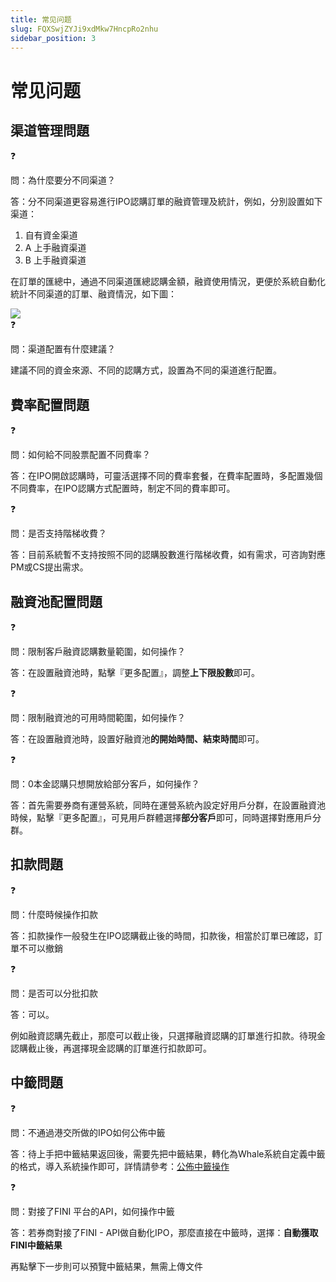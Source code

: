 ```yaml
---
title: 常见问题
slug: FQXSwjZYJi9xdMkw7HncpRo2nhu
sidebar_position: 3
---
```



# 常见问题

## 渠道管理問題

<div class="callout callout-bg-2 callout-border-2">
<div class='callout-emoji'>❓</div>
<p>問：為什麼要分不同渠道？</p>
</div>

答：分不同渠道更容易進行IPO認購訂單的融資管理及統計，例如，分別設置如下渠道：

1. 自有資金渠道
2. A 上手融資渠道
3. B 上手融資渠道

在訂單的匯總中，通過不同渠道匯總認購金額，融資使用情況，更便於系統自動化統計不同渠道的訂單、融資情況，如下圖：

<img src="/assets/R6jIbK3Peo8AQLx8WyOcBMl2nve.png" src-width="3612" src-height="592" align="center"/>

<div class="callout callout-bg-2 callout-border-2">
<div class='callout-emoji'>❓</div>
<p>問：渠道配置有什麼建議？</p>
</div>

建議不同的資金來源、不同的認購方式，設置為不同的渠道進行配置。

## 費率配置問題

<div class="callout callout-bg-2 callout-border-2">
<div class='callout-emoji'>❓</div>
<p>問：如何給不同股票配置不同費率？</p>
</div>

答：在IPO開啟認購時，可靈活選擇不同的費率套餐，在費率配置時，多配置幾個不同費率，在IPO認購方式配置時，制定不同的費率即可。

<div class="callout callout-bg-2 callout-border-2">
<div class='callout-emoji'>❓</div>
<p>問：是否支持階梯收費？</p>
</div>

答：目前系統暫不支持按照不同的認購股數進行階梯收費，如有需求，可咨詢對應PM或CS提出需求。

## 融資池配置問題

<div class="callout callout-bg-2 callout-border-2">
<div class='callout-emoji'>❓</div>
<p>問：限制客戶融資認購數量範圍，如何操作？</p>
</div>

答：在設置融資池時，點擊『更多配置』，調整**上下限股數**即可。

<div class="callout callout-bg-2 callout-border-2">
<div class='callout-emoji'>❓</div>
<p>問：限制融資池的可用時間範圍，如何操作？</p>
</div>

答：在設置融資池時，設置好融資池**的開始時間、結束時間**即可。

<div class="callout callout-bg-2 callout-border-2">
<div class='callout-emoji'>❓</div>
<p>問：0本金認購只想開放給部分客戶，如何操作？</p>
</div>

答：首先需要券商有運營系統，同時在運營系統內設定好用戶分群，在設置融資池時候，點擊『更多配置』，可見用戶群體選擇**部分客戶**即可，同時選擇對應用戶分群。

## 扣款問題

<div class="callout callout-bg-2 callout-border-2">
<div class='callout-emoji'>❓</div>
<p>問：什麼時候操作扣款</p>
</div>

答：扣款操作一般發生在IPO認購截止後的時間，扣款後，相當於訂單已確認，訂單不可以撤銷

<div class="callout callout-bg-2 callout-border-2">
<div class='callout-emoji'>❓</div>
<p>問：是否可以分批扣款</p>
</div>

答：可以。

例如融資認購先截止，那麼可以截止後，只選擇融資認購的訂單進行扣款。待現金認購截止後，再選擇現金認購的訂單進行扣款即可。

## 中籤問題

<div class="callout callout-bg-2 callout-border-2">
<div class='callout-emoji'>❓</div>
<p>問：不通過港交所做的IPO如何公佈中籤</p>
</div>

答：待上手把中籤結果返回後，需要先把中籤結果，轉化為Whale系統自定義中籤的格式，導入系統操作即可，詳情請參考：[公佈中籤操作](https://longbridge.feishu.cn/wiki/CfQ1wR31ViDOdJkaiB0cs1ipnJf)

<div class="callout callout-bg-2 callout-border-2">
<div class='callout-emoji'>❓</div>
<p>問：對接了FINI 平台的API，如何操作中籤</p>
</div>

答：若券商對接了FINI - API做自動化IPO，那麼直接在中籤時，選擇：**自動獲取FINI中籤結果**

再點擊下一步則可以預覽中籤結果，無需上傳文件

